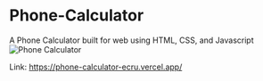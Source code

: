 # Phone-Calculator
A Phone Calculator built for web using HTML, CSS, and Javascript
![Phone Calculator](https://imgur.com/JIyJ0Fo.png)

Link: https://phone-calculator-ecru.vercel.app/
